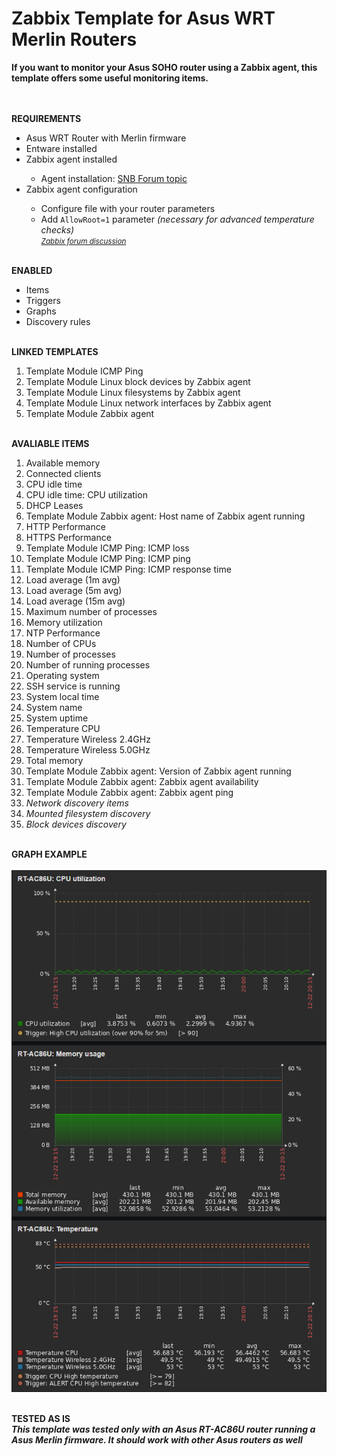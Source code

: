 # Zabbix Template for Asus WRT Merlin Routers

<strong>
  If you want to monitor your Asus SOHO router using a Zabbix agent, this template offers some useful monitoring items.
</strong>


<BR><BR><strong>REQUIREMENTS</strong>

<UL>
  <LI>Asus WRT Router with Merlin firmware</LI>
  <LI>Entware installed</LI>
  <LI>Zabbix agent installed</LI>
      <UL>
        <LI>Agent installation: <a href=https://www.snbforums.com/threads/rt-ac86u-with-zabbix-agent.64343/#post-587787>SNB Forum topic</a></LI>
      </UL>
  <LI>Zabbix agent configuration</LI>
      <UL>
        <LI>Configure file with your router parameters</LI>
        <LI>Add <code>AllowRoot=1</code> parameter<i> (necessary for advanced temperature checks)</i></LI>
        <small><i><a href=https://www.zabbix.com/forum/zabbix-troubleshooting-and-problems/402023-zabbix-agent-system-run>Zabbix forum discussion</a></i></small>
      </UL>
</UL>


<BR><strong>ENABLED</strong>
<UL>
  <LI>Items</LI>
  <LI>Triggers</LI>
  <LI>Graphs</LI>
  <LI>Discovery rules</LI>
</UL>


<BR><strong>LINKED TEMPLATES</strong>
<OL>
  <LI>Template Module ICMP Ping
  <LI>Template Module Linux block devices by Zabbix agent
  <LI>Template Module Linux filesystems by Zabbix agent
  <LI>Template Module Linux network interfaces by Zabbix agent
  <LI>Template Module Zabbix agent
</OL>


<BR><strong>AVALIABLE ITEMS</strong>
<OL>
  <LI>Available memory
  <LI>Connected clients
  <LI>CPU idle time
  <LI>CPU idle time: CPU utilization
  <LI>DHCP Leases
  <LI>Template Module Zabbix agent: Host name of Zabbix agent running
  <LI>HTTP Performance
  <LI>HTTPS Performance
  <LI>Template Module ICMP Ping: ICMP loss
  <LI>Template Module ICMP Ping: ICMP ping
  <LI>Template Module ICMP Ping: ICMP response time
  <LI>Load average (1m avg)
  <LI>Load average (5m avg)
  <LI>Load average (15m avg)
  <LI>Maximum number of processes
  <LI>Memory utilization
  <LI>NTP Performance
  <LI>Number of CPUs
  <LI>Number of processes
  <LI>Number of running processes
  <LI>Operating system
  <LI>SSH service is running
  <LI>System local time
  <LI>System name
  <LI>System uptime
  <LI>Temperature CPU
  <LI>Temperature Wireless 2.4GHz
  <LI>Temperature Wireless 5.0GHz
  <LI>Total memory
  <LI>Template Module Zabbix agent: Version of Zabbix agent running
  <LI>Template Module Zabbix agent: Zabbix agent availability
  <LI>Template Module Zabbix agent: Zabbix agent ping
  <LI><i>Network discovery items</i>
  <LI><i>Mounted filesystem discovery</i>
  <LI><i>Block devices discovery</i>
</OL>


<BR><strong>GRAPH EXAMPLE</strong>
  <BR><BR><img src="zabbix_graph_example.PNG" alt="Graph examples">


<BR><strong>TESTED AS IS</strong>
<BR>
<strong><i>
  This template was tested only with an Asus RT-AC86U router running a Asus Merlin firmware.
  It should work with other Asus routers as well
</i></strong>
